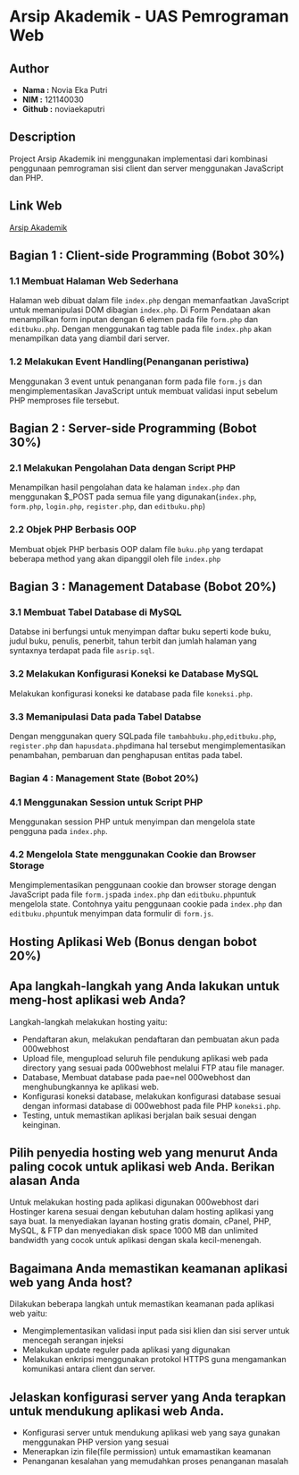 # Arsip Akademik - UAS Pemrograman Web

## Author
- **Nama :** Novia Eka Putri
- **NIM :** 121140030
- **Github :** noviaekaputri

## Description
Project Arsip Akademik ini menggunakan implementasi dari kombinasi penggunaan pemrograman sisi client dan server menggunakan JavaScript dan PHP.

## Link Web
[Arsip Akademik](https://121140030uaspemweb.000webhostapp.com/)

## Bagian 1 : Client-side Programming (Bobot 30%)
### 1.1 Membuat Halaman Web Sederhana
Halaman web dibuat dalam file `index.php` dengan memanfaatkan JavaScript untuk memanipulasi DOM dibagian `index.php`. Di Form Pendataan akan menampilkan form inputan dengan 6 elemen pada file `form.php` dan `editbuku.php`. Dengan menggunakan tag table pada file `index.php` akan menampilkan data yang diambil dari server.
### 1.2 Melakukan Event Handling(Penanganan peristiwa)
Menggunakan 3 event untuk penanganan form pada file `form.js` dan mengimplementasikan JavaScript untuk membuat validasi input sebelum PHP memproses file tersebut.

## Bagian 2 : Server-side Programming (Bobot 30%)
### 2.1 Melakukan Pengolahan Data dengan Script PHP
Menampilkan hasil pengolahan data ke halaman `index.php` dan menggunakan $_POST pada semua file yang digunakan(`index.php`, `form.php`, `login.php`, `register.php`, dan `editbuku.php`)
### 2.2 Objek PHP Berbasis OOP
Membuat objek PHP berbasis OOP dalam file `buku.php` yang terdapat beberapa method yang akan dipanggil oleh file `index.php`

## Bagian 3 : Management Database (Bobot 20%)
### 3.1 Membuat Tabel Database di MySQL
Databse ini berfungsi untuk menyimpan daftar buku seperti kode buku, judul buku, penulis, penerbit, tahun terbit dan jumlah halaman yang syntaxnya terdapat pada file `asrip.sql`.
### 3.2 Melakukan Konfigurasi Koneksi ke Database MySQL
Melakukan konfigurasi koneksi ke database pada file `koneksi.php`.
### 3.3 Memanipulasi Data pada Tabel Databse
Dengan menggunakan query SQLpada file `tambahbuku.php`,`editbuku.php`, `register.php` dan `hapusdata.php`dimana hal tersebut mengimplementasikan penambahan, pembaruan dan penghapusan entitas pada tabel.

### Bagian 4 : Management State (Bobot 20%)
### 4.1 Menggunakan Session untuk Script PHP 
Menggunakan session PHP untuk menyimpan dan mengelola state pengguna pada `index.php`.
### 4.2 Mengelola State menggunakan Cookie dan Browser Storage
Mengimplementasikan penggunaan cookie dan browser storage dengan JavaScript pada file `form.js`pada `index.php` dan `editbuku.php`untuk mengelola state. Contohnya yaitu penggunaan cookie pada `index.php` dan `editbuku.php`untuk menyimpan data formulir di `form.js`.

## Hosting Aplikasi Web (Bonus dengan bobot 20%)
## Apa langkah-langkah yang Anda lakukan untuk meng-host aplikasi web Anda?
Langkah-langkah melakukan hosting yaitu:
- Pendaftaran akun, melakukan pendaftaran dan pembuatan akun pada 000webhost
- Upload file, mengupload seluruh file pendukung aplikasi web pada directory yang sesuai pada 000webhost melalui FTP atau file manager.
- Database, Membuat database pada pae=nel 000webhost dan menghubungkannya ke aplikasi web.
- Konfigurasi koneksi database, melakukan konfigurasi database sesuai dengan informasi database di 000webhost pada file PHP `koneksi.php`.
- Testing, untuk memastikan aplikasi berjalan baik sesuai dengan keinginan.
## Pilih penyedia hosting web yang menurut Anda paling cocok untuk aplikasi web Anda. Berikan alasan Anda
Untuk melakukan hosting pada aplikasi digunakan 000webhost dari Hostinger karena sesuai dengan kebutuhan dalam hosting aplikasi yang saya buat. Ia menyediakan layanan hosting gratis domain, cPanel, PHP, MySQL, & FTP dan menyediakan disk space 1000 MB dan unlimited bandwidth yang cocok untuk aplikasi dengan skala kecil-menengah.
## Bagaimana Anda memastikan keamanan aplikasi web yang Anda host?
Dilakukan beberapa langkah untuk memastikan keamanan pada aplikasi web yaitu:
- Mengimplementasikan validasi input pada sisi klien dan sisi server untuk mencegah serangan injeksi
- Melakukan update reguler pada aplikasi yang digunakan
- Melakukan enkripsi menggunakan protokol HTTPS guna mengamankan komunikasi antara client dan server.
## Jelaskan konfigurasi server yang Anda terapkan untuk mendukung aplikasi web Anda.
- Konfigurasi server untuk mendukung aplikasi web yang saya gunakan menggunakan PHP version yang sesuai
- Menerapkan izin file(file permission) untuk emamastikan keamanan
- Penanganan kesalahan yang memudahkan proses penanganan masalah
